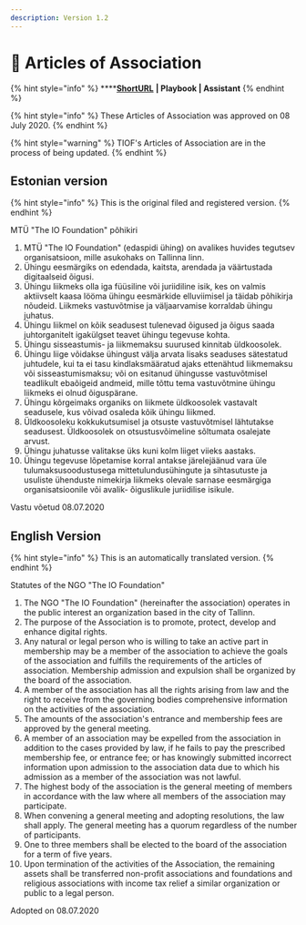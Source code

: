 ```yaml
---
description: Version 1.2
---
```


# 🔷 Articles of Association

{% hint style="info" %}
****[**ShortURL**](https://tiof.click/TIOFLegalArticlesOfAssociation) **| Playbook | Assistant**
{% endhint %}

{% hint style="info" %}
These Articles of Association was approved on 08 July 2020.
{% endhint %}

{% hint style="warning" %}
TIOF's Articles of Association are in the process of being updated.
{% endhint %}

## Estonian version&#x20;

{% hint style="info" %}
This is the original filed and registered version.
{% endhint %}

MTÜ "The IO Foundation" põhikiri

1. MTÜ "The IO Foundation" (edaspidi ühing) on avalikes huvides tegutsev organisatsioon, mille asukohaks on Tallinna linn.
2. Ühingu eesmärgiks on edendada, kaitsta, arendada ja väärtustada digitaalseid õigusi.
3. Ühingu liikmeks olla iga füüsiline või juriidiline isik, kes on valmis aktiivselt kaasa lööma ühingu eesmärkide elluviimisel ja täidab põhikirja nõudeid. Liikmeks vastuvõtmise ja väljaarvamise korraldab ühingu juhatus.
4. Ühingu liikmel on kõik seadusest tulenevad õigused ja õigus saada juhtorganitelt igakülgset teavet ühingu tegevuse kohta.
5. Ühingu sisseastumis- ja liikmemaksu suurused kinnitab üldkoosolek.
6. Ühingu liige võidakse ühingust välja arvata lisaks seaduses sätestatud juhtudele, kui ta ei tasu kindlaksmääratud ajaks ettenähtud liikmemaksu või sisseastumismaksu; või on esitanud ühingusse vastuvõtmisel teadlikult ebaõigeid andmeid, mille tõttu tema vastuvõtmine ühingu liikmeks ei olnud õiguspärane.
7. Ühingu kõrgeimaks organiks on liikmete üldkoosolek vastavalt seadusele, kus võivad osaleda kõik ühingu liikmed.
8. Üldkoosoleku kokkukutsumisel ja otsuste vastuvõtmisel lähtutakse seadusest. Üldkoosolek on otsustusvõimeline sõltumata osalejate arvust.
9. Ühingu juhatusse valitakse üks kuni kolm liiget viieks aastaks.
10. Ühingu tegevuse lõpetamise korral antakse järelejäänud vara üle tulumaksusoodustusega mittetulundusühingute ja sihtasutuste ja usuliste ühenduste nimekirja liikmeks olevale sarnase eesmärgiga organisatsioonile või avalik- õiguslikule juriidilise isikule.

Vastu võetud 08.07.2020

## English Version

{% hint style="info" %}
This is an automatically translated version.
{% endhint %}

Statutes of the NGO "The IO Foundation"

1. The NGO "The IO Foundation" (hereinafter the association) operates in the public interest an organization based in the city of Tallinn.
2. The purpose of the Association is to promote, protect, develop and enhance digital rights.
3. Any natural or legal person who is willing to take an active part in membership may be a member of the association to achieve the goals of the association and fulfills the requirements of the articles of association. Membership admission and expulsion shall be organized by the board of the association.
4. A member of the association has all the rights arising from law and the right to receive from the governing bodies comprehensive information on the activities of the association.
5. The amounts of the association's entrance and membership fees are approved by the general meeting.
6. A member of an association may be expelled from the association in addition to the cases provided by law, if he fails to pay the prescribed membership fee, or entrance fee; or has knowingly submitted incorrect information upon admission to the association data due to which his admission as a member of the association was not lawful.
7. The highest body of the association is the general meeting of members in accordance with the law where all members of the association may participate.
8. When convening a general meeting and adopting resolutions, the law shall apply. The general meeting has a quorum regardless of the number of participants.
9. One to three members shall be elected to the board of the association for a term of five years.
10. Upon termination of the activities of the Association, the remaining assets shall be transferred non-profit associations and foundations and religious associations with income tax relief a similar organization or public to a legal person.

Adopted on 08.07.2020
